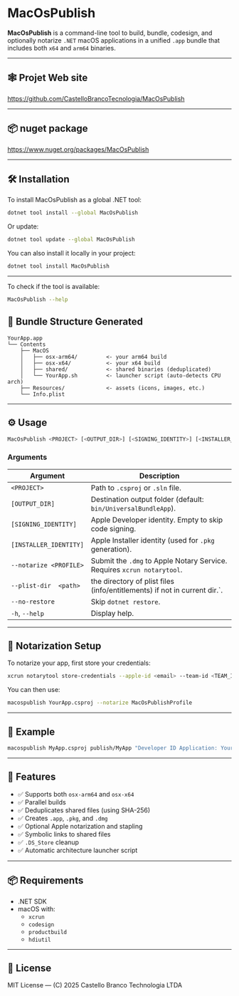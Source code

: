 # MacOsPublish

**MacOsPublish** is a command-line tool to build, bundle, codesign, and optionally notarize `.NET` macOS applications in a unified `.app` bundle that includes both `x64` and `arm64` binaries.

---

## 🕸️ Projet Web site

https://github.com/CastelloBrancoTecnologia/MacOsPublish

---

## 📦 nuget package 

https://www.nuget.org/packages/MacOsPublish

---

## 🛠️ Installation

To install MacOsPublish as a global .NET tool:

```bash
dotnet tool install --global MacOsPublish
```

Or update:

```bash
dotnet tool update --global MacOsPublish
```

You can also install it locally in your project:

```bash
dotnet tool install MacOsPublish
```

---

To check if the tool is available:

```bash
MacOsPublish --help
```

## 🧱 Bundle Structure Generated

```
YourApp.app
└── Contents
    ├── MacOS
    │   ├── osx-arm64/         <- your arm64 build
    │   ├── osx-x64/           <- your x64 build
    │   ├── shared/            <- shared binaries (deduplicated)
    │   └── YourApp.sh         <- launcher script (auto-detects CPU arch)
    ├── Resources/             <- assets (icons, images, etc.)
    └── Info.plist
```

---

## ⚙️ Usage

```bash
MacOsPublish <PROJECT> [<OUTPUT_DIR>] [<SIGNING_IDENTITY>] [<INSTALLER_IDENTITY>] [--notarize <PROFILE>] [--no-restore]
```

### Arguments

| Argument                | Description                                                                 |
|-------------------------|-----------------------------------------------------------------------------|
| `<PROJECT>`             | Path to `.csproj` or `.sln` file.                                           |
| `[OUTPUT_DIR]`          | Destination output folder (default: `bin/UniversalBundleApp`).              |
| `[SIGNING_IDENTITY]`    | Apple Developer identity. Empty to skip code signing.                       |
| `[INSTALLER_IDENTITY]`  | Apple Installer identity (used for `.pkg` generation).                      |
| `--notarize <PROFILE>`  | Submit the `.dmg` to Apple Notary Service. Requires `xcrun notarytool`.     |
| `--plist-dir  <path>`   | the directory of plist files (info/entitlements) if not in current dir.`.   |
| `--no-restore`         | Skip `dotnet restore`.                                                      |
| `-h`, `--help`         | Display help.                                                               |

---

## 🔐 Notarization Setup

To notarize your app, first store your credentials:

```bash
xcrun notarytool store-credentials --apple-id <email> --team-id <TEAM_ID> --password <app-password> --keychain-profile "MacOsPublishProfile"
```

You can then use:

```bash
macospublish YourApp.csproj --notarize MacOsPublishProfile
```

---

## 🔗 Example

```bash
macospublish MyApp.csproj publish/MyApp "Developer ID Application: Your Name (TEAMID)" "Developer ID Installer: Your Name (TEAMID)" --notarize MacOsPublishProfile
```

---

## 🧠 Features

- ✅ Supports both `osx-arm64` and `osx-x64`
- ✅ Parallel builds
- ✅ Deduplicates shared files (using SHA-256)
- ✅ Creates `.app`, `.pkg`, and `.dmg`
- ✅ Optional Apple notarization and stapling
- ✅ Symbolic links to shared files
- ✅ `.DS_Store` cleanup
- ✅ Automatic architecture launcher script

---

## 📦 Requirements

- .NET SDK
- macOS with:
  - `xcrun`
  - `codesign`
  - `productbuild`
  - `hdiutil`

---

## 📄 License

MIT License — (C) 2025 Castello Branco Technologia LTDA
